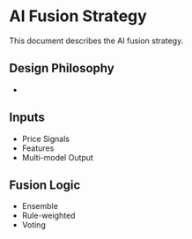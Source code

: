 # AI Fusion Strategy

This document describes the AI fusion strategy.

## Design Philosophy
-

## Inputs
- Price Signals
- Features
- Multi-model Output

## Fusion Logic
- Ensemble
- Rule-weighted
- Voting

